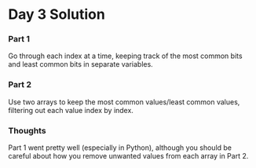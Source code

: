 # Day 3 Solution

### Part 1

Go through each index at a time, keeping track of the most common bits and least common bits in separate variables.

### Part 2

Use two arrays to keep the most common values/least common values, filtering out each value index by index.

### Thoughts
Part 1 went pretty well (especially in Python), although you should be careful about how you remove unwanted values from each array in Part 2.
